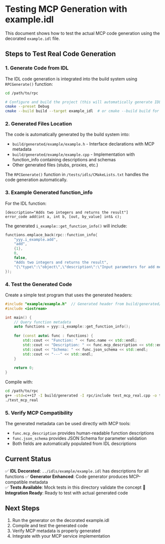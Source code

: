 # Testing MCP Generation with example.idl

This document shows how to test the actual MCP code generation using the decorated `example.idl` file.

## Steps to Test Real Code Generation

### 1. Generate Code from IDL
The IDL code generation is integrated into the build system using `RPCGenerate()` function:

```bash
cd /path/to/rpc

# Configure and build the project (this will automatically generate IDL code)
cmake --preset Debug
cmake --build build --target example_idl  # or cmake --build build for all targets
```

### 2. Generated Files Location
The code is automatically generated by the build system into:
- `build/generated/example/example.h` - Interface declarations with MCP metadata  
- `build/generated/example/example.cpp` - Implementation with function_info containing descriptions and schemas
- Other generated files (stubs, proxies, etc.)

The `RPCGenerate()` function in `/tests/idls/CMakeLists.txt` handles the code generation automatically.

### 3. Example Generated function_info

For the IDL function:
```idl
[description="Adds two integers and returns the result"] 
error_code add(int a, int b, [out, by_value] int& c);
```

The generated `i_example::get_function_info()` will include:
```cpp
functions.emplace_back(rpc::function_info{
    "yyy.i_example.add",
    "add", 
    {1}, 
    0, 
    false,
    "Adds two integers and returns the result",
    "{\"type\":\"object\",\"description\":\"Input parameters for add method\",\"properties\":{\"a\":{\"type\":\"integer\"},\"b\":{\"type\":\"integer\"}},\"required\":[\"a\",\"b\"],\"additionalProperties\":false}"
});
```

### 4. Test the Generated Code

Create a simple test program that uses the generated headers:
```cpp
#include "example/example.h"  // Generated header from build/generated/example/
#include <iostream>

int main() {
    // Query function metadata
    auto functions = yyy::i_example::get_function_info();
    
    for (const auto& func : functions) {
        std::cout << "Function: " << func.name << std::endl;
        std::cout << "Description: " << func.mcp_description << std::endl;
        std::cout << "Schema: " << func.json_schema << std::endl;
        std::cout << "---" << std::endl;
    }
    
    return 0;
}
```

Compile with:
```bash
cd /path/to/rpc
g++ -std=c++17 -I build/generated -I rpc/include test_mcp_real.cpp -o test_mcp_real
./test_mcp_real
```

### 5. Verify MCP Compatibility

The generated metadata can be used directly with MCP tools:
- `func.mcp_description` provides human-readable function descriptions
- `func.json_schema` provides JSON Schema for parameter validation
- Both fields are automatically populated from IDL descriptions

## Current Status

✅ **IDL Decorated**: `../idls/example/example.idl` has descriptions for all functions
✅ **Generator Enhanced**: Code generator produces MCP-compatible metadata  
✅ **Tests Available**: Mock tests in this directory validate the concept
🔄 **Integration Ready**: Ready to test with actual generated code

## Next Steps

1. Run the generator on the decorated example.idl
2. Compile and test the generated code
3. Verify MCP metadata is properly generated
4. Integrate with your MCP service implementation